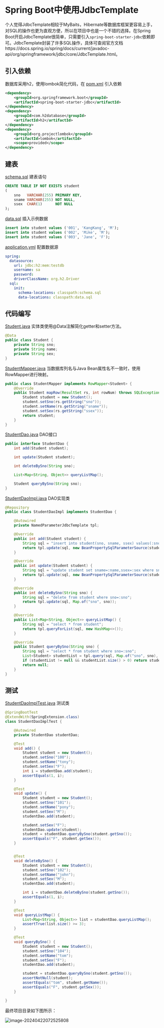 # Spring Boot中使用JdbcTemplate

个人觉得JdbcTemplate相较于MyBaits，Hibernate等数据库框架更容易上手，对SQL的操作也更为直观方便，所以在项目中也是一个不错的选择。在Spring Boot开启JdbcTemplate很简单，只需要引入`spring-boot-starter-jdbc`依赖即可。JdbcTemplate封装了许多SQL操作，具体可查阅官方文档https://docs.spring.io/spring/docs/current/javadoc-api/org/springframework/jdbc/core/JdbcTemplate.html。

## 引入依赖

数据库采用h2，使用lombok简化代码，在 [pom.xml](pom.xml) 引入依赖

```xml
<dependency>
    <groupId>org.springframework.boot</groupId>
    <artifactId>spring-boot-starter-jdbc</artifactId>
</dependency>
<dependency>
    <groupId>com.h2database</groupId>
    <artifactId>h2</artifactId>
</dependency>
<dependency>
    <groupId>org.projectlombok</groupId>
    <artifactId>lombok</artifactId>
    <scope>provided</scope>
</dependency>
```

## 建表

 [schema.sql](src\main\resources\schema.sql) 建表语句

```sql
CREATE TABLE IF NOT EXISTS student
(
    sno   VARCHAR(255) PRIMARY KEY,
    sname VARCHAR(255) NOT NULL,
    ssex  CHAR(1)      NOT NULL
);
```

 [data.sql](src\main\resources\data.sql)  插入示例数据

```sql
insert into student values ('001', 'KangKang', 'M');
insert into student values ('002', 'Mike', 'M');
insert into student values ('003', 'Jane', 'F');
```

 [application.yml](src\main\resources\application.yml)  配置数据源

```yml
spring:
  datasource:
    url: jdbc:h2:mem:testdb
    username: sa
    password:
    driverClassName: org.h2.Driver
  sql:
    init:
      schema-locations: classpath:schema.sql
      data-locations: classpath:data.sql
```



## 代码编写

 [Student.java](src\main\java\com\example\demo\bean\Student.java)  实体类使用@Data注解简化getter和setter方法。

```java
@Data
public class Student {
    private String sno;
    private String name;
    private String sex;
}
```

 [StudentMapper.java](src\main\java\com\example\demo\mapper\StudentMapper.java)  当数据库列名与Java Bean属性名不一致时，使用RowMapper进行映射。

```java
public class StudentMapper implements RowMapper<Student> {
    @Override
    public Student mapRow(ResultSet rs, int rowNum) throws SQLException {
        Student student = new Student();
        student.setSno(rs.getString("sno"));
        student.setName(rs.getString("sname"));
        student.setSex(rs.getString("ssex"));
        return student;
    }
}
```

 [StudentDao.java](src\main\java\com\example\demo\dao\StudentDao.java) DAO接口

```java
public interface StudentDao {
    int add(Student student);

    int update(Student student);

    int deleteBySno(String sno);

    List<Map<String, Object>> queryListMap();

    Student queryBySno(String sno);
}
```

 [StudentDaoImpl.java](src\main\java\com\example\demo\dao\impl\StudentDaoImpl.java) DAO实现类

```java
@Repository
public class StudentDaoImpl implements StudentDao {

    @Autowired
    private NamedParameterJdbcTemplate tpl;

    @Override
    public int add(Student student) {
        String sql = "insert into student(sno, sname, ssex) values(:sno, :name, :sex)";
        return tpl.update(sql, new BeanPropertySqlParameterSource(student));
    }

    @Override
    public int update(Student student) {
        String sql = "update student set sname=:name,ssex=:sex where sno=:sno";
        return tpl.update(sql, new BeanPropertySqlParameterSource(student));
    }

    @Override
    public int deleteBySno(String sno) {
        String sql = "delete from student where sno=:sno";
        return tpl.update(sql, Map.of("sno", sno));
    }

    @Override
    public List<Map<String, Object>> queryListMap() {
        String sql = "select * from student";
        return tpl.queryForList(sql, new HashMap<>());
    }

    @Override
    public Student queryBySno(String sno) {
        String sql = "select * from student where sno=:sno";
        List<Student> studentList = tpl.query(sql, Map.of("sno", sno), new StudentMapper());
        if (studentList != null && studentList.size() > 0) return studentList.get(0);
        return null;
    }
}
```

## 测试

 [StudentDaoImplTest.java](src\test\java\com\example\demo\dao\impl\StudentDaoImplTest.java)  测试类

```java
@SpringBootTest
@ExtendWith(SpringExtension.class)
class StudentDaoImplTest {

    @Autowired
    private StudentDao studentDao;

    @Test
    void add() {
        Student student = new Student();
        student.setSno("100");
        student.setName("tony");
        student.setSex("F");
        int i = studentDao.add(student);
        assertEquals(1, i);
    }

    @Test
    void update() {
        Student student = new Student();
        student.setSno("101");
        student.setName("pony");
        student.setSex("M");
        studentDao.add(student);

        student.setSex("F");
        studentDao.update(student);
        student = studentDao.queryBySno(student.getSno());
        assertEquals("F", student.getSex());
    }


    @Test
    void deleteBySno() {
        Student student = new Student();
        student.setSno("102");
        student.setName("john");
        student.setSex("M");
        studentDao.add(student);

        int i = studentDao.deleteBySno(student.getSno());
        assertEquals(1, i);
    }

    @Test
    void queryListMap() {
        List<Map<String, Object>> list = studentDao.queryListMap();
        assertTrue(list.size() >= 3);
    }

    @Test
    void queryBySno() {
        Student student = new Student();
        student.setSno("104");
        student.setName("tom");
        student.setSex("F");
        studentDao.add(student);

        student = studentDao.queryBySno(student.getSno());
        assertNotNull(student);
        assertEquals("tom", student.getName());
        assertEquals("F", student.getSex());
    }

}
```

最终项目目录如下图所示：

![image-20240422072525808](./assets/image-20240422072525808.png)